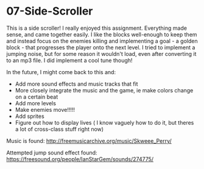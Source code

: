 # 07-Side-Scroller
This is a side scroller! I really enjoyed this assignment. Everything made sense, and came together easily. I like the blocks well-enough to keep them and instead focus on the enemies killing and implementing a goal - a golden block - that progresses the player onto the next level. I tried to implement a jumping noise, but for some reason it wouldn't load, even after converting it to an mp3 file. I did implement a cool tune though!

In the future, I might come back to this and:
* Add more sound effects and music tracks that fit
* More closely integrate the music and the game, ie make colors change on a certain beat
* Add more levels
* Make enemies move!!!!!
* Add sprites
* Figure out how to display lives ( I know vaguely how to do it, but theres a lot of cross-class stuff right now)


Music is found: http://freemusicarchive.org/music/Skweee_Perry/

Attempted jump sound effect found: https://freesound.org/people/IanStarGem/sounds/274775/